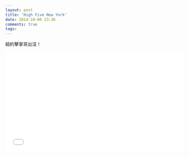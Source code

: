 ```yaml
---
layout: post
title: 'High Five New York'
date: 2014-10-06 23:36
comments: true
tags: 
---
```

紐約擊掌哥出沒！

<iframe width="560" height="315" src="//www.youtube.com/embed/fn6s_LMkJ70" frameborder="0" allowfullscreen></iframe>
<br />